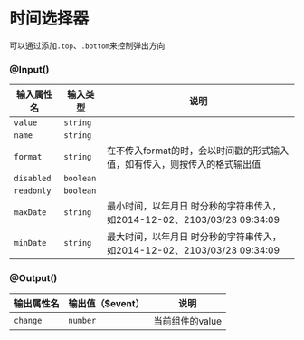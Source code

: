 # 时间选择器

可以通过添加`.top`、`.bottom`来控制弹出方向

### @Input()

| 输入属性名 | 输入类型  | 说明    |
| --        | --        | --        |
| `value`      | `string`   |  |
| `name`      | `string`   |  |
| `format`      | `string`   | 在不传入format的时，会以时间戳的形式输入值，如有传入，则按传入的格式输出值 |
| `disabled`      | `boolean`   |  |
| `readonly`      | `boolean`   |  |
| `maxDate`      | `string`   | 最小时间，以年月日 时分秒的字符串传入，如2014-12-02、2103/03/23 09:34:09 |
| `minDate`      | `string`   | 最大时间，以年月日 时分秒的字符串传入，如2014-12-02、2103/03/23 09:34:09 |

### @Output()
| 输出属性名 | 输出值（$event）  | 说明    |
| --        | --        | --        |
| `change` | `number`   | 当前组件的value |